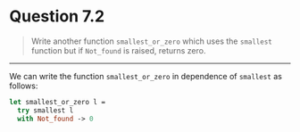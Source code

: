 # Question 7.2

> Write another function `smallest_or_zero` which uses the `smallest` function but if `Not_found` is raised, returns zero.

---

We can write the function `smallest_or_zero` in dependence of `smallest` as follows:
```ocaml
let smallest_or_zero l =
  try smallest l
  with Not_found -> 0
```
